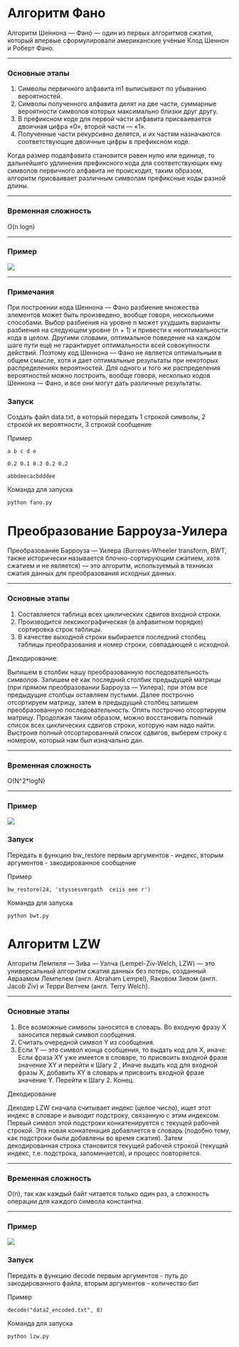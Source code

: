 # Алгоритм Фано

Алгоритм Ше́ннона — Фанó — один из первых алгоритмов сжатия, который впервые сформулировали американские учёные Клод Шеннон и Роберт Фано.
___

### Основные этапы

1. Символы первичного алфавита m1 выписывают по убыванию вероятностей.
2. Символы полученного алфавита делят на две части, суммарные вероятности символов которых максимально близки друг другу.
3. В префиксном коде для первой части алфавита присваивается двоичная цифра «0», второй части — «1».
4. Полученные части рекурсивно делятся, и их частям назначаются соответствующие двоичные цифры в префиксном коде.

Когда размер подалфавита становится равен нулю или единице, то дальнейшего удлинения префиксного кода для соответствующих ему символов первичного алфавита не происходит, таким образом, алгоритм присваивает различным символам префиксные коды разной длины.
___

### Временная сложность
O(n logn)
___
### Пример
![](https://cf2.ppt-online.org/files2/slide/7/7ngaXCkYsEtDrmZLyq2Wvp3O0GFUz6198cuwfJ/slide-6.jpg)
___
### Примечания

При построении кода Шеннона — Фано разбиение множества элементов может быть произведено, вообще говоря, несколькими способами. Выбор разбиения на уровне n может ухудшить варианты разбиения на следующем уровне (n + 1) и привести к неоптимальности кода в целом. Другими словами, оптимальное поведение на каждом шаге пути ещё не гарантирует оптимальности всей совокупности действий. Поэтому код Шеннона — Фано не является оптимальным в общем смысле, хотя и дает оптимальные результаты при некоторых распределениях вероятностей. Для одного и того же распределения вероятностей можно построить, вообще говоря, несколько кодов Шеннона — Фано, и все они могут дать различные результаты.

### Запуск

Создать файл data.txt, в который передать 1 строкой символы, 2 строкой их вероятности, 3 строкой сообщение

Пример
```
a b c d e

0.2 0.1 0.3 0.2 0.2

abbdeecacbdddee
```
Команда для запуска
```
python fano.py
```

# Преобразование Барроуза-Уилера
Преобразование Барроуза — Уилера (Burrows-Wheeler transform, BWT, также исторически называется блочно-сортирующим сжатием, хотя сжатием и не является) — это алгоритм, используемый в техниках сжатия данных для преобразования исходных данных.
___

### Основные этапы
1. Составляется таблица всех циклических сдвигов входной строки.
2. Производится лексикографическая (в алфавитном порядке) сортировка строк таблицы.
3. В качестве выходной строки выбирается последний столбец таблицы преобразования и номер строки, совпадающей с исходной.

Декодирование:

Выпишем в столбик нашу преобразованную последовательность символов.
Запишем её как последний столбик предыдущей матрицы (при прямом
преобразовании Барроуза — Уилера), при этом все предыдущие столбцы
оставляем пустыми. Далее построчно отсортируем матрицу, затем в
предыдущий столбец запишем преобразованную последовательность.
Опять построчно отсортируем матрицу. Продолжая таким образом, можно
восстановить полный список всех циклических сдвигов строки, которую
нам надо найти. Выстроив полный отсортированный список сдвигов,
выберем строку с номером, который нам был изначально дан.
___
### Временная сложность
O(N^2*logN)
___
### Пример
![](https://www.pvsm.ru/images/2014/09/04/algoritmy-sjatiya-dannyh-bez-poter-chast-2.png)
### Запуск
Передать в функцию bw_restore первым аргументов - индекс, вторым аргументов - закодированное сообщение

Пример
```
bw_restore(24, 'styssesvmrgath  ceiis eee r')
```
Команда для запуска
```
python bwt.py
```

# Алгоритм LZW
Алгори́тм Ле́мпеля — Зи́ва — Уэлча (Lempel-Ziv-Welch, LZW) — это универсальный алгоритм сжатия данных без потерь, созданный Авраамом Лемпелем (англ. Abraham Lempel), Яаковом Зивом (англ. Jacob Ziv) и Терри Велчем (англ. Terry Welch).
___
### Основные этапы
1. Все возможные символы заносятся в словарь. Во входную фразу X заносится первый символ сообщения.
2. Считать очередной символ Y из сообщения.
3. Если Y — это символ конца сообщения, то выдать код для X, иначе:
Если фраза XY уже имеется в словаре, то присвоить входной фразе значение XY и перейти к Шагу 2 ,
Иначе выдать код для входной фразы X, добавить XY в словарь и присвоить входной фразе значение Y. Перейти к Шагу 2.
Конец.

Декодирование

Декодер LZW сначала считывает индекс (целое число), ищет этот индекс в
словаре и выводит подстроку, связанную с этим индексом. Первый символ
этой подстроки конкатенируется с текущей рабочей строкой. Эта новая
конкатенация добавляется в словарь (подобно тому, как подстроки были
добавлены во время сжатия). Затем декодированная строка становится
текущей рабочей строкой (текущий индекс, т.е. подстрока, запоминается),
и процесс повторяется.
___
### Временная сложность
O(n), так как каждый байт читается только один раз, а сложность операции для каждого символа константна.
___
### Пример
![](https://cdncontribute.geeksforgeeks.org/wp-content/uploads/lempel%E2%80%93ziv%E2%80%93welch-compression-technique.png)
### Запуск
Передать в функцию decode первым аргументов - путь до закодированного файла, вторым аргументов - количество бит

Пример
```
decode("data2_encoded.txt", 8)
```
Команда для запуска
```
python lzw.py
```
